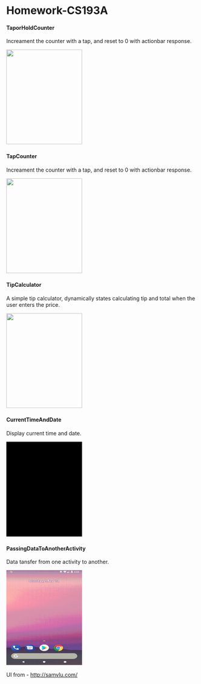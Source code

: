 
# Homework-CS193A

#### TaporHoldCounter
Increament the counter with a tap, and reset to 0 with actionbar response.

<img src= "https://github.com/manojkumarsmks/Homework-CS193A/blob/master/TaporHoldCounter/screenshot/TaporHold.gif" style="width:200px;height:250px;"/>

#### TapCounter
Increament the counter with a tap, and reset to 0 with actionbar response.

<img src= "https://github.com/manojkumarsmks/Homework-CS193A/blob/master/TapCounter/screen%20gif/TapCounter.gif" style="width:200px;height:250px;"/>


#### TipCalculator
A simple tip calculator, dynamically states calculating tip and total when the user enters the price.

<img src= "https://github.com/manojkumarsmks/Homework-CS193A/blob/master/TipCalculator/tip%20calculator.gif" style="width:200px;height:250px;"/>

#### CurrentTimeAndDate
Display current time and date.

<img src= "https://github.com/manojkumarsmks/Android-Projects/blob/master/CurrentTimeAndDate/Screeshot/Screenshot.gif" style="width:200px;height:250px;"/>


#### PassingDataToAnotherActivity
Data tansfer from one activity to another.

<img src="https://github.com/manojkumarsmks/Android-Projects/blob/master/PassingDateToAnotherAcitivty/screenshot/screenshot.gif"
style="width:200px;height:250px"/>

UI from - http://samvlu.com/


